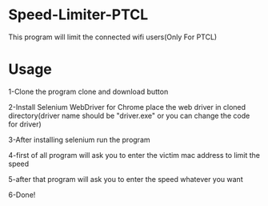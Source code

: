 # Speed-Limiter-PTCL
This program will limit the connected wifi users(Only For PTCL)

# Usage

1-Clone the program clone and download button

2-Install Selenium WebDriver for Chrome place the web driver in cloned directory(driver name should be "driver.exe" or you can change the code for driver)

3-After installing selenium run the program

4-first of all program will ask you to enter the victim mac address to limit the speed

5-after that program will ask you to enter the speed whatever you want

6-Done!
